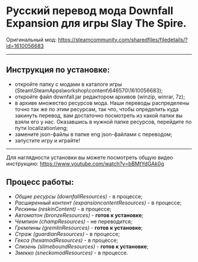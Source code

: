 # Русский перевод мода Downfall Expansion для игры Slay The Spire.
Оригинальный мод: https://steamcommunity.com/sharedfiles/filedetails/?id=1610056683
***
## Инструкция по установке:
* откройте папку с модами в каталоге игры (Steam\SteamApps\workshop\content\646570\1610056683);
* откройте файл downfall.jar редактором архивов (winzip, winrar, 7z);
* в архиве множество ресурсов мода. Наши переводы распределены точно так же по этим ресурсам, так что, чтобы определить куда закинуть перевод, вам достаточно посмотреть из какой папки вы взяли его у нас. Оказавшись в нужной папке ресурсов, перейдите по пути localization\eng;
* замените json-файлы в папке eng json-файлами с переводом; 
* запустите игру и играйте!
***
Для наглядности установки вы можете посмотреть общую видео инструкцию: https://www.youtube.com/watch?v=bBMtYdGAk0g
## Процесс работы:
* *Общие ресурсы (downfallResources)* - в процессе;
* *Расширенный контент (expansioncontentResources)* - в процессе;
* *Рескины (reskinContent)* - в процессе;
* *Автоматон (bronzeResources)* - **готов к установке**;
* *Чемпион (champResources)* - не переводится;
* *Гремлины (gremlinResources)* - **готов к установке**;
* *Страж (guardianResources)* - в процессе;
* *Гекса (hexamodResources)* - в процессе;
* *Слизень (slimeboundResources)* - **готов к установке**;
* *Змекко (sneckomodResources)* - в процессе.
